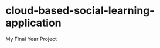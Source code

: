 cloud-based-social-learning-application
=======================================

My Final Year Project